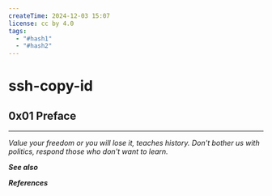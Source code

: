 ```yaml
---
createTime: 2024-12-03 15:07
license: cc by 4.0
tags:
  - "#hash1"
  - "#hash2"
---
```


# ssh-copy-id

## 0x01 Preface



---
*Value your freedom or you will lose it, teaches history. Don't bother us with politics, respond those who don't want to learn.*

***See also***



***References***


